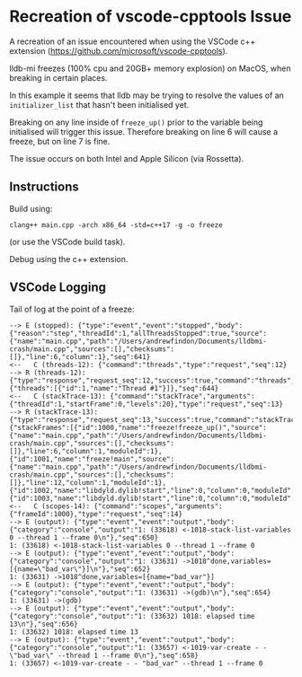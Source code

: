 # Recreation of vscode-cpptools Issue

A recreation of an issue encountered when using the VSCode c++ extension (https://github.com/microsoft/vscode-cpptools).

lldb-mi freezes (100% cpu and 20GB+ memory explosion) on MacOS, when breaking in certain places.

In this example it seems that lldb may be trying to resolve the values of an `initializer_list` that hasn't been initialised yet.

Breaking on any line inside of `freeze_up()` prior to the variable being initialised will trigger this issue.  Therefore breaking on line 6 will cause a freeze, but on line 7 is fine.

The issue occurs on both Intel and Apple Silicon (via Rossetta).

## Instructions

Build using:

`clang++ main.cpp -arch x86_64 -std=c++17 -g -o freeze`

(or use the VSCode build task).

Debug using the c++ extension.

## VSCode Logging

Tail of log at the point of a freeze:

```
--> E (stopped): {"type":"event","event":"stopped","body":{"reason":"step","threadId":1,"allThreadsStopped":true,"source":{"name":"main.cpp","path":"/Users/andrewfindon/Documents/lldbmi-crash/main.cpp","sources":[],"checksums":[]},"line":6,"column":1},"seq":641}
<--   C (threads-12): {"command":"threads","type":"request","seq":12}
--> R (threads-12): {"type":"response","request_seq":12,"success":true,"command":"threads","body":{"threads":[{"id":1,"name":"Thread #1"}]},"seq":644}
<--   C (stackTrace-13): {"command":"stackTrace","arguments":{"threadId":1,"startFrame":0,"levels":20},"type":"request","seq":13}
--> R (stackTrace-13): {"type":"response","request_seq":13,"success":true,"command":"stackTrace","body":{"stackFrames":[{"id":1000,"name":"freeze!freeze_up()","source":{"name":"main.cpp","path":"/Users/andrewfindon/Documents/lldbmi-crash/main.cpp","sources":[],"checksums":[]},"line":6,"column":1,"moduleId":1},{"id":1001,"name":"freeze!main","source":{"name":"main.cpp","path":"/Users/andrewfindon/Documents/lldbmi-crash/main.cpp","sources":[],"checksums":[]},"line":12,"column":1,"moduleId":1},{"id":1002,"name":"libdyld.dylib!start","line":0,"column":0,"moduleId":12},{"id":1003,"name":"libdyld.dylib!start","line":0,"column":0,"moduleId":12}],"totalFrames":4},"seq":647}
<--   C (scopes-14): {"command":"scopes","arguments":{"frameId":1000},"type":"request","seq":14}
--> E (output): {"type":"event","event":"output","body":{"category":"console","output":"1: (33618) <-1018-stack-list-variables 0 --thread 1 --frame 0\n"},"seq":650}
1: (33618) <-1018-stack-list-variables 0 --thread 1 --frame 0
--> E (output): {"type":"event","event":"output","body":{"category":"console","output":"1: (33631) ->1018^done,variables=[{name=\"bad_var\"}]\n"},"seq":652}
1: (33631) ->1018^done,variables=[{name="bad_var"}]
--> E (output): {"type":"event","event":"output","body":{"category":"console","output":"1: (33631) ->(gdb)\n"},"seq":654}
1: (33631) ->(gdb)
--> E (output): {"type":"event","event":"output","body":{"category":"console","output":"1: (33632) 1018: elapsed time 13\n"},"seq":656}
1: (33632) 1018: elapsed time 13
--> E (output): {"type":"event","event":"output","body":{"category":"console","output":"1: (33657) <-1019-var-create - - \"bad_var\" --thread 1 --frame 0\n"},"seq":658}
1: (33657) <-1019-var-create - - "bad_var" --thread 1 --frame 0
```
